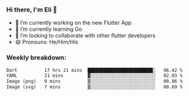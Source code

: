 ### Hi there, I'm Eli 👋
- 🔭 I’m currently working on the new Flutter App
- 🌱 I’m currently learning Go
- 🦄 I’m looking to collaborate with other flutter developers
- 😄 Pronouns: He/Him/His

### Weekly breakdown:
<!--START_SECTION:waka-->

```txt
Dart          17 hrs 21 mins  ████████████████████████░   96.42 %
YAML          21 mins         ▓░░░░░░░░░░░░░░░░░░░░░░░░   02.03 %
Image (png)   9 mins          ▒░░░░░░░░░░░░░░░░░░░░░░░░   00.86 %
Image (svg)   7 mins          ▒░░░░░░░░░░░░░░░░░░░░░░░░   00.69 %
```

<!--END_SECTION:waka-->
